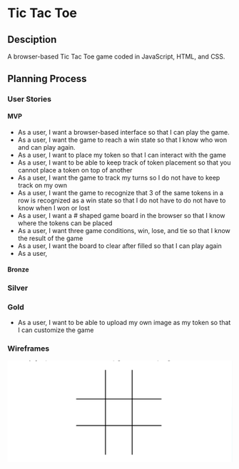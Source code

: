# Tic Tac Toe

## Desciption

A browser-based Tic Tac Toe game coded in JavaScript, HTML, and CSS.

## Planning Process

### User Stories

#### MVP

- As a user, I want a browser-based interface so that I can play the game.
- As a user, I want the game to reach a win state so that I know who won and can play again.
- As a user, I want to place my token so that I can interact with the game
- As a user, I want to be able to keep track of token placement so that you cannot place a token on top of another
- As a user, I want the game to track my turns so I do not have to keep track on my own
- As a user, I want the game to recognize that 3 of the same tokens in a row is recognized as a win state so that I do not have to do not have to know when I won or lost
- As a user, I want a # shaped game board in the browser so that I know where the tokens can be placed
- As a user, I want three game conditions, win, lose, and tie so that I know the result of the game
- As a user, I want the board to clear after filled so that I can play again
- As a user,

#### Bronze

### Silver

### Gold

- As a user, I want to be able to upload my own image as my token so that I can customize the game

### Wireframes

![Tic tac toe about modal](assets/wireframe-main.png)
